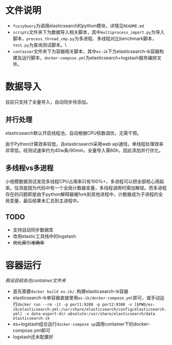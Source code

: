 # 文件说明

- `fuzzyQuery`为调用elasticsearch的python模块，详情见`README.md`
- `scripts`文件夹下为数据导入相关脚本，其中`multiprocess_import.py`为导入脚本，`process_thread_cmp.py`为多进程、多线程对比benchmark脚本，`test.py`为查询测试脚本。\
- `container`文件夹下为容器相关脚本，其中`es-ik`下为elasticsearch-ik容器构建及运行脚本，`docker-compose.yml`为elasticsearch+logstash服务编排文件。

# 数据导入

目前只支持了全量导入，自动同步待添加。

## 并行处理

elasticsearch默认开启线程池，自动根据CPU核数调优，无需干预。

由于Python计算效率较低，且elasticsearch采用web api通信，单线程处理效率非常低。经测试速率约为40w条/90min，全量导入需60h，因此添加并行优化。

## 多线程vs多进程

小规模数据测试发现多线程CPU占用率只有100%+，多进程可以把全部核心用起来。估测是因为代码中有一个全局计数器变量，多线程调用时需加解锁。而多进程存在的问题即是由于python解释器被fork到其他进程中，计数器成为子进程的全局变量，最后结果未汇总到主进程中。

## TODO

- 支持自动同步数据库
- 改用elastic工具栈中的logstash
- ~~优化索引准确率~~

# 容器运行

*假设目前处在container文件夹*

- 首先需要`docker build es-ik/.`构建elasticsearch-ik容器
- elasticsearch-ik单容器直接使用`es-ik/docker-compose.yml`即可，或手动运行`docker run --rm -it -p port1:9200 -p port2:9300 -v [$PWD/es-ik/elasticsearch.yml:/usr/share/elasticsearch/config/elasticsearch.yml] -v data-export-dir-absolute:/usr/share/elasticsearch/data elasticsearch-ik`
- es+logstash组合运行`docker-compose up`调用container下的docker-compose.yml即可
- logstash还未配置好